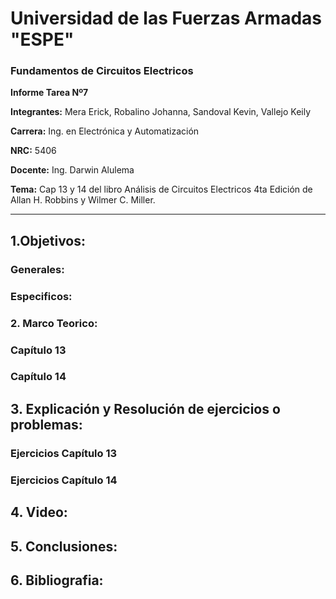 # Universidad de las Fuerzas Armadas "ESPE"

### Fundamentos de Circuitos Electricos 

**Informe Tarea Nº7**

**Integrantes:** Mera Erick, Robalino Johanna, Sandoval Kevin, Vallejo Keily 

**Carrera:** Ing. en Electrónica y Automatización 

**NRC:** 5406 

**Docente:** Ing. Darwin Alulema

**Tema:**  Cap 13 y 14 del libro Análisis de Circuitos Electricos 4ta Edición de Allan H. Robbins y Wilmer C. Miller.

--------------------------------------------------------------------------------------------------------------------------------------------------------------------
## 1.Objetivos: 

### Generales:

### Especificos: 

### 2. Marco Teorico: 

### Capítulo 13

### Capítulo 14


## 3. Explicación y Resolución de ejercicios o problemas: 

### Ejercicios Capítulo 13

### Ejercicios Capítulo 14

## 4. Video: 

## 5. Conclusiones: 

## 6. Bibliografia: 
